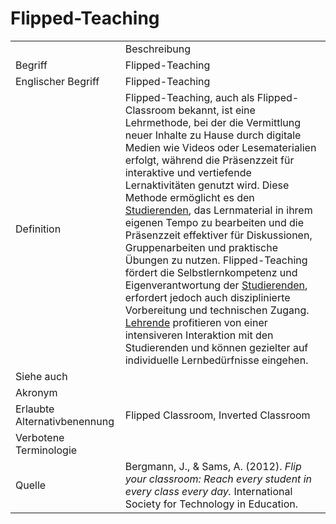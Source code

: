 # Flipped-Teaching

<link-summary rel="summary"/>
<card-summary rel="summary"/>
<web-summary rel="summary"/>


<table>
    <tr>
        <td></td>
        <td>Beschreibung</td>
    </tr>
    <tr>
        <td>Begriff</td>
        <td>Flipped-Teaching</td>
    </tr>
    <tr>
        <td>Englischer Begriff</td>
        <td>Flipped-Teaching</td>
    </tr>
    <tr>
        <td>Definition</td>
        <td id="summary">
            Flipped-Teaching, auch als Flipped-Classroom bekannt, ist eine Lehrmethode, 
            bei der die Vermittlung neuer Inhalte zu Hause durch digitale Medien wie Videos oder Lesematerialien erfolgt, 
            während die Präsenzzeit für interaktive und vertiefende Lernaktivitäten genutzt wird. 
            Diese Methode ermöglicht es den <a href="Lernende-GE.md">Studierenden</a>, das Lernmaterial in ihrem eigenen Tempo zu bearbeiten und 
            die Präsenzzeit effektiver für Diskussionen, Gruppenarbeiten und praktische Übungen zu nutzen. 
            Flipped-Teaching fördert die Selbstlernkompetenz und Eigenverantwortung der <a href="Lernende-GE.md">Studierenden</a>, 
            erfordert jedoch auch disziplinierte Vorbereitung und technischen Zugang. 
            <a href="Lehrende-GE.md">Lehrende</a> profitieren von einer intensiveren Interaktion mit den Studierenden und 
            können gezielter auf individuelle Lernbedürfnisse eingehen.
        </td>
    </tr>  
    <tr>
        <td>Siehe auch</td>
        <td></td>
    </tr>
    <tr>
        <td>Akronym</td>
        <td></td>
    </tr>
   <tr>
        <td>Erlaubte Alternativbenennung</td>
        <td>Flipped Classroom, Inverted Classroom</td>
    </tr>
   <tr>
        <td>Verbotene Terminologie</td>
        <td></td>
    </tr>
   <tr>
        <td>Quelle</td>
        <td>
            Bergmann, J., & Sams, A. (2012). 
            <i>Flip your classroom: Reach every student in every class every day.</i> International Society for Technology in Education.
        </td>
    </tr>
</table>